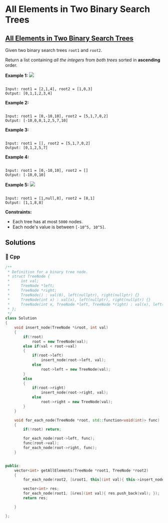 # All Elements in Two Binary Search Trees

## [All Elements in Two Binary Search Trees](https://leetcode.com/problems/all-elements-in-two-binary-search-trees)

Given two binary search trees `root1` and `root2`.

Return a list containing _all the integers_ from _both trees_ sorted in **ascending** order.

**Example 1:** ![](https://assets.leetcode.com/uploads/2019/12/18/q2-e1.png)

```text

Input: root1 = [2,1,4], root2 = [1,0,3]
Output: [0,1,1,2,3,4]
```

**Example 2:**

```text

Input: root1 = [0,-10,10], root2 = [5,1,7,0,2]
Output: [-10,0,0,1,2,5,7,10]
```

**Example 3:**

```text

Input: root1 = [], root2 = [5,1,7,0,2]
Output: [0,1,2,5,7]
```

**Example 4:**

```text

Input: root1 = [0,-10,10], root2 = []
Output: [-10,0,10]
```

**Example 5:** ![](https://assets.leetcode.com/uploads/2019/12/18/q2-e5-.png)

```text

Input: root1 = [1,null,8], root2 = [8,1]
Output: [1,1,8,8]
```

**Constraints:**

* Each tree has at most `5000` nodes.
* Each node's value is between `[-10^5, 10^5]`.

## Solutions

### 🧠 Cpp

```cpp
/**
 * Definition for a binary tree node.
 * struct TreeNode {
 *     int val;
 *     TreeNode *left;
 *     TreeNode *right;
 *     TreeNode() : val(0), left(nullptr), right(nullptr) {}
 *     TreeNode(int x) : val(x), left(nullptr), right(nullptr) {}
 *     TreeNode(int x, TreeNode *left, TreeNode *right) : val(x), left(left), right(right) {}
 * };
 */
class Solution
{
    void insert_node(TreeNode *&root, int val)
    {
        if(!root) 
            root = new TreeNode(val);
        else if(val < root->val)
        {
            if(root->left)
                insert_node(root->left, val);
            else
                root->left = new TreeNode(val);
        }
        else
        {
            if(root->right)
                insert_node(root->right, val);
            else
                root->right = new TreeNode(val);
        }
    }

    void for_each_node(TreeNode *root, std::function<void(int)> func)
    {
        if(!root) return;

        for_each_node(root->left, func);
        func(root->val);
        for_each_node(root->right, func);  
    }


public:
    vector<int> getAllElements(TreeNode *root1, TreeNode *root2)
    {
        for_each_node(root2, [&root1, this](int val){ this->insert_node(root1, val); } );

        vector<int> res;
        for_each_node(root1, [&res](int val){ res.push_back(val); });
        return res;

    }

};
```

